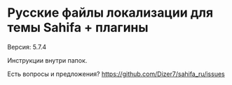 # Русские файлы локализации для темы Sahifa + плагины

Версия: 5.7.4

Инструкции внутри папок.

Есть вопросы и предложения?
https://github.com/Dizer7/sahifa_ru/issues